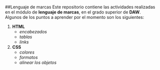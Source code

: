 ##Lenguaje de marcas
Este repositorio contiene las actividades realizadas en el módulo de __lenguaje de marcas__, en el grado superior de __DAW__.
Algunos de los puntos a aprender por el momento son los siguientes:

1. __HTML__
    - *encabezados*
    - *tablas*
    - *links*
2. __CSS__
    - *colores*
    - *formatos*
    - *alinear los objetos*
